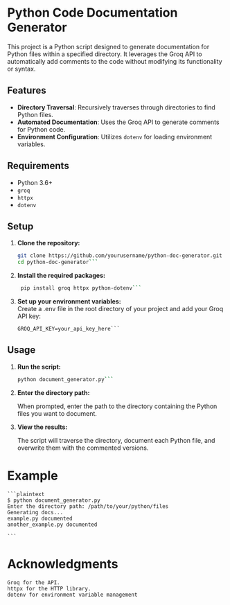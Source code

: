 # Python Code Documentation Generator

This project is a Python script designed to generate documentation for Python files within a specified directory. It leverages the Groq API to automatically add comments to the code without modifying its functionality or syntax.

## Features

- **Directory Traversal**: Recursively traverses through directories to find Python files.
- **Automated Documentation**: Uses the Groq API to generate comments for Python code.
- **Environment Configuration**: Utilizes `dotenv` for loading environment variables.

## Requirements

- Python 3.6+
- `groq`
- `httpx`
- `dotenv`

## Setup

1. **Clone the repository:**

   ```bash
   git clone https://github.com/yourusername/python-doc-generator.git
   cd python-doc-generator```
   
2. **Install the required packages:**

   ```bash
    pip install groq httpx python-dotenv```
   
3. **Set up your environment variables:**\
    Create a .env file in the root directory of your project and add your Groq API key:

    ```plaintext
    GROQ_API_KEY=your_api_key_here```

## Usage

1. **Run the script:**

    ```bash
    python document_generator.py```

2. **Enter the directory path:**

    When prompted, enter the path to the directory containing the Python files you want to document.

3. **View the results:**

    The script will traverse the directory, document each Python file, and overwrite them with the commented versions.

# Example
    ```plaintext
    $ python document_generator.py
    Enter the directory path: /path/to/your/python/files
    Generating docs...
    example.py documented
    another_example.py documented

    ```

# Acknowledgments
    Groq for the API.
    httpx for the HTTP library.
    dotenv for environment variable management